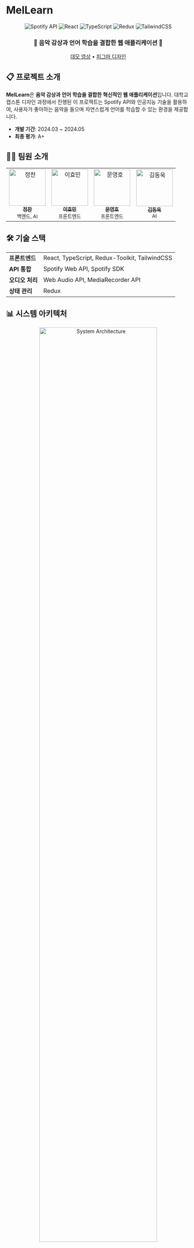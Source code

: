 # MelLearn

<div align="center">
  
  ![Spotify API](https://img.shields.io/badge/Spotify%20API-1ED760?style=for-the-badge&logo=spotify&logoColor=white)
  ![React](https://img.shields.io/badge/React-61DAFB?style=for-the-badge&logo=react&logoColor=black)
  ![TypeScript](https://img.shields.io/badge/TypeScript-3178C6?style=for-the-badge&logo=typescript&logoColor=white)
  ![Redux](https://img.shields.io/badge/Redux--Toolkit-764ABC?style=for-the-badge&logo=redux&logoColor=white)
  ![TailwindCSS](https://img.shields.io/badge/TailwindCSS-06B6D4?style=for-the-badge&logo=tailwindcss&logoColor=white)
  
  <h3>🎵 음악 감상과 언어 학습을 결합한 웹 애플리케이션 🎵</h3>
  
  [데모 영상](https://www.youtube.com/watch?v=SIQpdw7hlRE) • 
  [피그마 디자인](https://www.figma.com/file/7MYcOTyrKp69eeh8qOzWSL/music-popsong-education?type=design&node-id=0%3A1&mode=design&t=B708KM8UcvER6kWq-1)

</div>

## 📋 프로젝트 소개

**MelLearn**은 **음악 감상과 언어 학습을 결합한 혁신적인 웹 애플리케이션**입니다. 대학교 캡스톤 디자인 과정에서 진행된 이 프로젝트는 Spotify API와 인공지능 기술을 활용하여, 사용자가 좋아하는 음악을 들으며 자연스럽게 언어를 학습할 수 있는 환경을 제공합니다.

- **개발 기간**: 2024.03 ~ 2024.05
- **최종 평가**: A+

## 👨‍💻 팀원 소개

<table>
  <tr>
    <td align="center">
      <a href="https://github.com/lushlife99">
        <img src="https://avatars.githubusercontent.com/lushlife99" width="100px;" alt="정찬"/>
        <br />
        <sub><b>정찬</b></sub>
      </a>
      <br />
      <sub>백엔드, AI</sub>
    </td>
    <td align="center">
      <a href="https://github.com/hyomin1">
        <img src="https://avatars.githubusercontent.com/hyomin1" width="100px;" alt="이효민"/>
        <br />
        <sub><b>이효민</b></sub>
      </a>
      <br />
      <sub>프론트엔드</sub>
    </td>
    <td align="center">
      <a href="https://github.com/Hodu-moon">
        <img src="https://avatars.githubusercontent.com/Hodu-moon" width="100px;" alt="문영호"/>
        <br />
        <sub><b>문영호</b></sub>
      </a>
      <br />
      <sub>프론트엔드</sub>
    </td>
    <td align="center">
      <a href="https://github.com/DDOONNGGUK">
        <img src="https://avatars.githubusercontent.com/DDOONNGGUK" width="100px;" alt="김동욱"/>
        <br />
        <sub><b>김동욱</b></sub>
      </a>
      <br />
      <sub>AI</sub>
    </td>
  </tr>
</table>

## 🛠️ 기술 스택

<table>
  <tr>
    <td><b>프론트엔드</b></td>
    <td>React, TypeScript, Redux-Toolkit, TailwindCSS</td>
  </tr>
  <tr>
    <td><b>API 통합</b></td>
    <td>Spotify Web API, Spotify SDK</td>
  </tr>
  <tr>
    <td><b>오디오 처리</b></td>
    <td>Web Audio API, MediaRecorder API</td>
  </tr>
  <tr>
    <td><b>상태 관리</b></td>
    <td>Redux</td>
  </tr>
</table>

## 📊 시스템 아키텍처

<div align="center">
  <img src="https://github.com/lushlife99/MelLearn/assets/101994803/6293c00f-5ee8-45c0-a801-020c50fcc12e" alt="System Architecture" width="80%">
</div>

## 🗃️ ERD

<div align="center">
  <img src="https://github.com/lushlife99/MelLearn/assets/101994803/7628dd76-05d8-46d1-b763-b3b2ce05d2ed" alt="ERD" width="80%">
</div>

## ✨ 주요 기능

### 1️⃣ Spotify 통합 및 인증
- Spotify SDK를 활용한 OAuth 2.0 인증 프로세스 구현
- PKCE(Proof Key for Code Exchange) 방식 적용으로 보안 강화
- 사용자 플레이리스트 접근 및 음원 스트리밍 기능 구현

### 2️⃣ 실시간 가사 트래킹
- Spotify Scrapper API를 활용한 실시간 가사 데이터 및 타임스탬프 정보 수신
- 재생 시간에 맞춰 가사 텍스트를 동기화하여 실시간 렌더링

### 3️⃣ 웹 오디오 녹음 시스템
- Web Audio API와 MediaRecorder API를 활용한 고품질 오디오 캡처 구현
- 실시간 음성 시각화로 사용자 피드백 강화
- 녹음된 오디오 데이터를 서버로 전송하여 평가 및 분석

### 4️⃣ 다양한 언어 학습 콘텐츠
- Speaking, Listening, Vocabulary, Reading, Grammar 5가지 유형의 문제 제공
- 가사 기반 맥락 학습 및 맞춤형 오답 해설

### 5️⃣ 학습 관리 시스템
- 사용자 학습 이력 및 진행 상황 추적
- 모의고사 형식의 종합 평가 기능

## 🏆 성과 및 배운 점
- 반응형 웹 디자인 적용으로 다양한 디바이스에서 최적화된 사용자 경험 제공
- Spotify API 및 Web Audio API와 같은 외부 API 통합 경험 축적
- 최종 평가: A+ (반응형 웹 구현에 대한 높은 평가)

## 🎬 시연 영상

[![MelLearn 데모 영상](https://img.shields.io/badge/YouTube-FF0000?style=for-the-badge&logo=youtube&logoColor=white)](https://www.youtube.com/watch?v=SIQpdw7hlRE)
